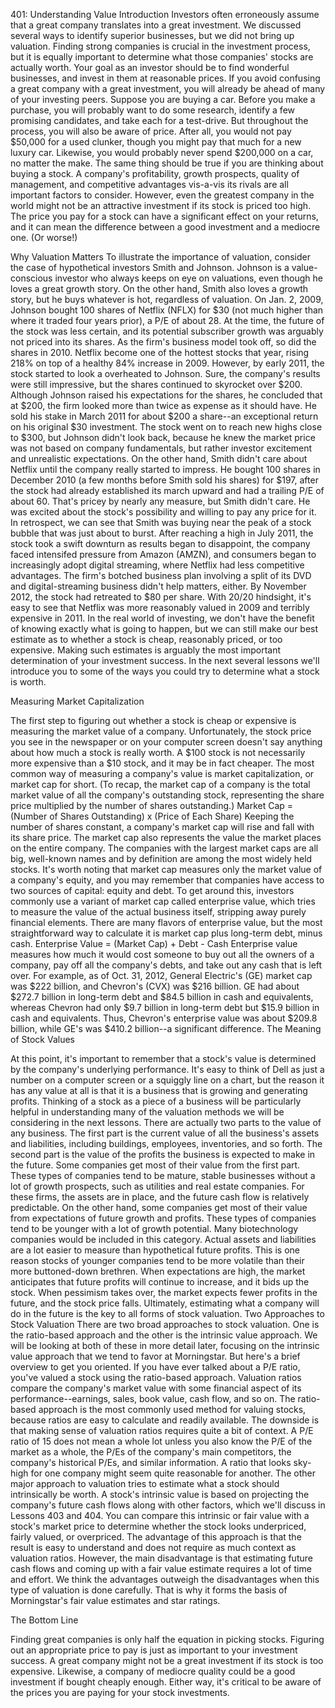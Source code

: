 401: Understanding Value
Introduction
Investors often erroneously assume that a great company translates into a great investment. We discussed several ways to identify superior businesses, but we did not bring up valuation. Finding strong companies is crucial in the investment process, but it is equally important to determine what those companies' stocks are actually worth. Your goal as an investor should be to find wonderful businesses, and invest in them at reasonable prices. If you avoid confusing a great company with a great investment, you will already be ahead of many of your investing peers. 
Suppose you are buying a car. Before you make a purchase, you will probably want to do some research, identify a few promising candidates, and take each for a test-drive. But throughout the process, you will also be aware of price. After all, you would not pay $50,000 for a used clunker, though you might pay that much for a new luxury car. Likewise, you would probably never spend $200,000 on a car, no matter the make.
The same thing should be true if you are thinking about buying a stock. A company's profitability, growth prospects, quality of management, and competitive advantages vis-a-vis its rivals are all important factors to consider. However, even the greatest company in the world might not be an attractive investment if its stock is priced too high. The price you pay for a stock can have a significant effect on your returns, and it can mean the difference between a good investment and a mediocre one. (Or worse!)

Why Valuation Matters
To illustrate the importance of valuation, consider the case of hypothetical investors Smith and Johnson. Johnson is a value-conscious investor who always keeps on eye on valuations, even though he loves a great growth story. On the other hand, Smith also loves a growth story, but he buys whatever is hot, regardless of valuation.
On Jan. 2, 2009, Johnson bought 100 shares of Netflix (NFLX) for $30 (not much higher than where it traded four years prior), a P/E of about 28. At the time, the future of the stock was less certain, and its potential subscriber growth was arguably not priced into its shares.
As the firm's business model took off, so did the shares in 2010. Netflix become one of the hottest stocks that year, rising 218% on top of a healthy 84% increase in 2009. However, by early 2011, the stock started to look a overheated to Johnson. Sure, the company's results were still impressive, but the shares continued to skyrocket over $200. Although Johnson raised his expectations for the shares, he concluded that at $200, the firm looked more than twice as expense as it should have. He sold his stake in March 2011 for about $200 a share--an exceptional return on his original $30 investment. The stock went on to reach new highs close to $300, but Johnson didn't look back, because he knew the market price was not based on company fundamentals, but rather investor excitement and unrealistic expectations.
On the other hand, Smith didn't care about Netflix until the company really started to impress. He bought 100 shares in December 2010 (a few months before Smith sold his shares) for $197, after the stock had already established its march upward and had a trailing P/E of about 60. That's pricey by nearly any measure, but Smith didn't care. He was excited about the stock's possibility and willing to pay any price for it.
In retrospect, we can see that Smith was buying near the peak of a stock bubble that was just about to burst. After reaching a high in July 2011, the stock took a swift downturn as results began to disappoint, the company faced intensifed pressure from Amazon (AMZN), and consumers began to increasingly adopt digital streaming, where Netflix had less competitive advantages. The firm's botched business plan involving a split of its DVD and digital-streaming business didn't help matters, either. By November 2012, the stock had retreated to $80 per share.
With 20/20 hindsight, it's easy to see that Netflix was more reasonably valued in 2009 and terribly expensive in 2011. In the real world of investing, we don't have the benefit of knowing exactly what is going to happen, but we can still make our best estimate as to whether a stock is cheap, reasonably priced, or too expensive. Making such estimates is arguably the most important determination of your investment success. In the next several lessons we'll introduce you to some of the ways you could try to determine what a stock is worth.

Measuring Market Capitalization

The first step to figuring out whether a stock is cheap or expensive is measuring the market value of a company. Unfortunately, the stock price you see in the newspaper or on your computer screen doesn't say anything about how much a stock is really worth. A $100 stock is not necessarily more expensive than a $10 stock, and it may be in fact cheaper.
The most common way of measuring a company's value is market capitalization, or market cap for short. (To recap, the market cap of a company is the total market value of all the company's outstanding stock, representing the share price multiplied by the number of shares outstanding.)
Market Cap = (Number of Shares Outstanding) x (Price of Each Share)
Keeping the number of shares constant, a company's market cap will rise and fall with its share price. The market cap also represents the value the market places on the entire company. The companies with the largest market caps are all big, well-known names and by definition are among the most widely held stocks.
It's worth noting that market cap measures only the market value of a company's equity, and you may remember that companies have access to two sources of capital: equity and debt.
To get around this, investors commonly use a variant of market cap called enterprise value, which tries to measure the value of the actual business itself, stripping away purely financial elements. There are many flavors of enterprise value, but the most straightforward way to calculate it is market cap plus long-term debt, minus cash.
Enterprise Value = (Market Cap) + Debt - Cash
Enterprise value measures how much it would cost someone to buy out all the owners of a company, pay off all the company's debts, and take out any cash that is left over. For example, as of Oct. 31, 2012, General Electric's (GE) market cap was $222 billion, and Chevron's (CVX) was $216 billion. GE had about $272.7 billion in long-term debt and $84.5 billion in cash and equivalents, whereas Chevron had only $9.7 billion in long-term debt but $15.9 billion in cash and equivalents. Thus, Chevron's enterprise value was about $209.8 billion, while GE's was $410.2 billion--a significant difference.
The Meaning of Stock Values

At this point, it's important to remember that a stock's value is determined by the company's underlying performance. It's easy to think of Dell as just a number on a computer screen or a squiggly line on a chart, but the reason it has any value at all is that it is a business that is growing and generating profits. Thinking of a stock as a piece of a business will be particularly helpful in understanding many of the valuation methods we will be considering in the next lessons. 
There are actually two parts to the value of any business. The first part is the current value of all the business's assets and liabilities, including buildings, employees, inventories, and so forth. The second part is the value of the profits the business is expected to make in the future. Some companies get most of their value from the first part. These types of companies tend to be mature, stable businesses without a lot of growth prospects, such as utilities and real estate companies. For these firms, the assets are in place, and the future cash flow is relatively predictable.
On the other hand, some companies get most of their value from expectations of future growth and profits. These types of companies tend to be younger with a lot of growth potential. Many biotechnology companies would be included in this category.
Actual assets and liabilities are a lot easier to measure than hypothetical future profits. This is one reason stocks of younger companies tend to be more volatile than their more buttoned-down brethren. When expectations are high, the market anticipates that future profits will continue to increase, and it bids up the stock. When pessimism takes over, the market expects fewer profits in the future, and the stock price falls. Ultimately, estimating what a company will do in the future is the key to all forms of stock valuation.
Two Approaches to Stock Valuation
There are two broad approaches to stock valuation. One is the ratio-based approach and the other is the intrinsic value approach. We will be looking at both of these in more detail later, focusing on the intrinsic value approach that we tend to favor at Morningstar. But here's a brief overview to get you oriented.
If you have ever talked about a P/E ratio, you've valued a stock using the ratio-based approach. Valuation ratios compare the company's market value with some financial aspect of its performance--earnings, sales, book value, cash flow, and so on. The ratio-based approach is the most commonly used method for valuing stocks, because ratios are easy to calculate and readily available.
The downside is that making sense of valuation ratios requires quite a bit of context. A P/E ratio of 15 does not mean a whole lot unless you also know the P/E of the market as a whole, the P/Es of the company's main competitors, the company's historical P/Es, and similar information. A ratio that looks sky-high for one company might seem quite reasonable for another.
The other major approach to valuation tries to estimate what a stock should intrinsically be worth. A stock's intrinsic value is based on projecting the company's future cash flows along with other factors, which we'll discuss in Lessons 403 and 404. You can compare this intrinsic or fair value with a stock's market price to determine whether the stock looks underpriced, fairly valued, or overpriced.
The advantage of this approach is that the result is easy to understand and does not require as much context as valuation ratios. However, the main disadvantage is that estimating future cash flows and coming up with a fair value estimate requires a lot of time and effort. We think the advantages outweigh the disadvantages when this type of valuation is done carefully. That is why it forms the basis of Morningstar's fair value estimates and star ratings.

The Bottom Line

Finding great companies is only half the equation in picking stocks. Figuring out an appropriate price to pay is just as important to your investment success. A great company might not be a great investment if its stock is too expensive. Likewise, a company of mediocre quality could be a good investment if bought cheaply enough. Either way, it's critical to be aware of the prices you are paying for your stock investments.

